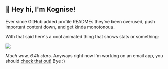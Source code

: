 ## 👋 Hey hi, I'm Kognise!

Ever since GitHub added profile READMEs they've been overused, push important content down, and get kinda monotonous.

With that said here's a cool animated thing that shows stats or something:

![](https://github-readme-stats.vercel.app/api?username=kognise&show_icons=true&hide_border=true&count_private=true)

*Much wow, 6.4k stars.* Anyways right now I'm working on an email app, you should [check that out!](https://www.producthunt.com/upcoming/punct) Bye :)
